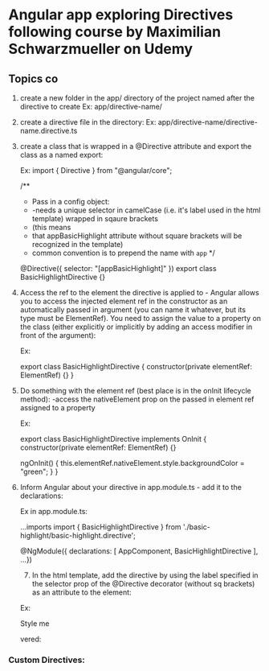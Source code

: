 # Angular app exploring Directives following course by Maximilian Schwarzmueller on Udemy

## Topics co

1. create a new folder in the app/ directory of the project named after the directive to create
   Ex: app/directive-name/

2. create a directive file in the directory:
   Ex: app/directive-name/directive-name.directive.ts

3. create a class that is wrapped in a @Directive attribute and export the class as a named export:


    Ex:
      import { Directive } from "@angular/core";

      /**
      * Pass in a config object:
      *  -needs a unique selector in camelCase (i.e. it's label used in the html template) wrapped in sqaure brackets
      *   (this means
      *   that appBasicHighlight attribute without square brackets will be recognized in the template)
      *    common convention is to prepend the name with `app`
      */

      @Directive({
        selector: "[appBasicHighlight]"
      })
      export class BasicHighlightDirective {}

4. Access the ref to the element the directive is applied to - Angular allows you to access the injected element ref
   in the constructor as an automatically passed in argument (you can name it whatever, but its type must be
   ElementRef).
   You need to assign the value to a property on the class (either explicitly or implicitly by adding an access
   modifier in front of the argument):

   Ex:

   export class BasicHighlightDirective {
   constructor(private elementRef: ElementRef) {}
   }

5. Do something with the element ref (best place is in the onInit lifecycle method):
   -access the nativeElement prop on the passed in element ref assigned to a property

   Ex:

   export class BasicHighlightDirective implements OnInit {
   constructor(private elementRef: ElementRef) {}

   ngOnInit() {
   this.elementRef.nativeElement.style.backgroundColor = "green";
   }
   }

6. Inform Angular about your directive in app.module.ts - add it to the declarations:


    Ex in app.module.ts:

      ...imports
      import { BasicHighlightDirective } from './basic-highlight/basic-highlight.directive';

      @NgModule({
        declarations: [
          AppComponent,
          BasicHighlightDirective
        ],
        ...})

    7) In the html template, add the directive by using the label specified in the selector prop of the @Directive
       decorator (without sq brackets) as an attribute to the element:

    Ex:
      <p appBasicHighlight>Style me</p>vered:

### Custom Directives:
